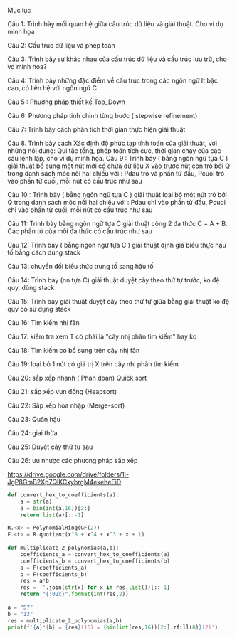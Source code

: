 Mục lục

Câu 1: Trình bày mối quan hệ giữa cấu trúc dữ liệu và giải thuật. Cho ví dụ minh họa

Câu 2: Cấu trúc dữ liệu và phép toán

Câu 3: Trình bày sự khác nhau của cấu trúc dữ liệu và cấu trúc lưu trữ, cho vd minh họa?	

Câu 4: Trình bày những đặc điểm về cấu trúc trong các ngôn ngữ lt bậc cao, có liên hệ với ngôn ngữ C	

Câu 5 : Phương pháp thiết kế Top_Down	

Câu 6: Phương pháp tinh chỉnh từng bước ( stepwise refinement)	

Câu 7: Trình bày cách phân tích thời gian thực hiện giải thuật	

Câu 8. Trình bày cách Xác định độ phức tạp tính toán của giải thuật, với những nội dung: Qui tắc tổng, phép toán tích cực, thời gian chạy của các câu lệnh lặp, cho ví dụ minh họa.
Câu 9 : Trình bày ( bằng ngôn ngữ tựa C ) giải thuật bổ sung một nút mới có chứa dữ liệu X vào trước  nút con trỏ bởi Q trong danh sách móc nối hai chiều với : Pdau trỏ và phần tử đầu, Pcuoi trỏ vào phần tử cuối, mỗi nút có cấu trúc như sau

Câu 10 : Trình bày ( bằng ngôn ngữ tựa C ) giải thuật loại bỏ một nút trỏ bởi Q trong danh sách móc nối hai chiều với : Pdau chỉ vào phần tử đầu, Pcuoi chỉ vào phần tử cuối, mỗi nút có cấu trúc như sau

Câu 11: Trình bày bằng ngôn ngữ tựa C giải thuật cộng 2 đa thức  C = A + B. Các phần tử của mỗi đa thức có cấu trúc như sau	

Câu 12: Trình bày ( bằng ngôn ngữ tựa C ) giải thuật định giá biểu thực hậu tố bằng cách dùng stack

Câu 13: chuyển đổi biểu thức trung tố sang hậu tố	

Câu 14: Trình bày (nn tựa C) giải thuật duyệt cây theo thứ tự trước, ko đệ quy, dùng stack	

Câu 15: Trình bày giải thuật duyệt cây theo thứ tự giữa bằng giải thuật ko đệ quy có sử dụng stack	

Câu 16: Tìm kiếm nhị fân	

Câu 17: kiểm tra xem T có phải là "cây nhị phân tìm kiếm" hay ko	

Câu 18: Tìm kiếm có bổ sung trên cây nhị fân	

Câu 19: loại bỏ 1 nút có giá trị X trên cây nhị phân tìm kiếm.	

Câu 20: sắp xếp nhanh ( Phân đoạn) Quick sort	

Câu 21: sắp xếp vun đống (Heapsort)	

Câu 22: Sắp xếp hòa nhập (Merge-sort)	

Câu 23: Quân hậu	

Câu 24: giai thừa	

Câu 25: Duyệt cây thứ tự sau	

Câu 26: ưu nhược các phương pháp sắp xếp	


https://drive.google.com/drive/folders/1i-JgP8GmB2Xp7QlKCxybrgM4ekeheEiD

```python
def convert_hex_to_coefficients(a):
    a = str(a)
    a = bin(int(a,16))[2:]
    return list(a)[::-1]
  
R.<x> = PolynomialRing(GF(2))
F.<t> = R.quotient(x^8 + x^4 + x^3 + x + 1)
  
def multiplicate_2_polynomias(a,b):
    coefficients_a = convert_hex_to_coefficients(a)
    coefficients_b = convert_hex_to_coefficients(b)
    a = F(coefficients_a)
    b = F(coefficients_b)
    res = a*b
    res = ''.join(str(x) for x in res.list())[::-1]
    return "{:02x}".format(int(res,2))
  
a = "57"
b = "13"
res = multiplicate_2_polynomias(a,b)
print(f'{a}*{b} = {res}(16) = {bin(int(res,16))[2:].zfill(8)}(2)')
```
